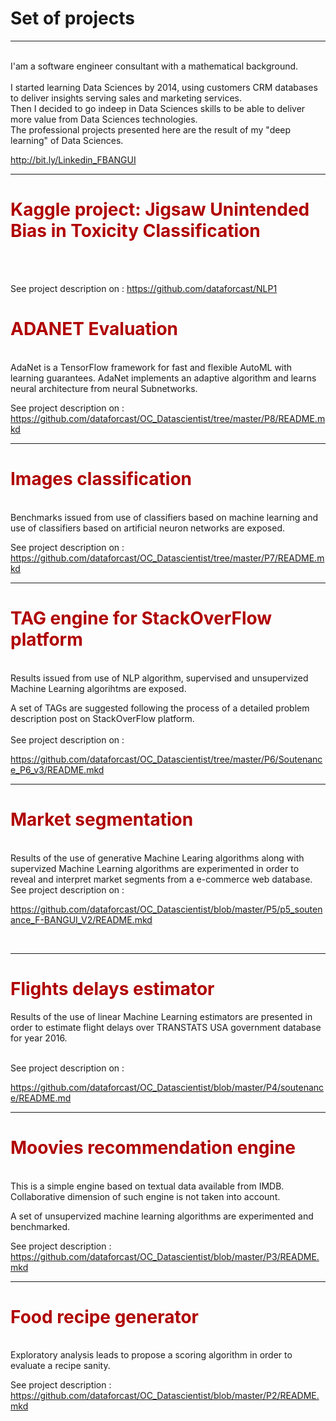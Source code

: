 # Set of projects 
<hr>


<br>
I'am a software engineer consultant with a mathematical background.
</br>

<br>
I started learning Data Sciences by 2014, using customers CRM databases to deliver insights serving sales and marketing services.

<br>
Then I decided to go indeep in Data Sciences skills to be able to deliver more value from Data Sciences technologies.

<br>
The professional projects presented here are the result of my "deep learning" of Data Sciences.<br>

<a href="URL">http://bit.ly/Linkedin_FBANGUI</a>
<hr>
<h1><font color='blus'>Kaggle project: Jigsaw Unintended Bias in Toxicity Classification</font></h1>
<br>
<br>

See project description on : 
<a href="URL">https://github.com/dataforcast/NLP1</a>


<h1><font color='blus'>ADANET Evaluation</font></h1>
<br>
AdaNet is a TensorFlow framework for fast and flexible AutoML with learning guarantees.
AdaNet implements an adaptive algorithm and learns neural architecture from neural Subnetworks.
<br>

See project description on : 
<a href="URL">https://github.com/dataforcast/OC_Datascientist/tree/master/P8/README.mkd</a>


<hr>
<h1><font color='blus'>Images classification</font></h1>
<br>
Benchmarks issued from use of classifiers based on machine learning and use of classifiers based on artificial neuron networks are exposed.
<br>

See project description on : 
<a href="URL">https://github.com/dataforcast/OC_Datascientist/tree/master/P7/README.mkd</a>
<hr>

<h1><font color='blus'>TAG engine for StackOverFlow platform</font></h1>
<br>
Results issued from use of NLP algorithm, supervised and unsupervized Machine Learning algorihtms are exposed.
<br>

A set of TAGs are suggested following the process of a detailed problem description post on StackOverFlow platform.
<br>
<br>
See project description on : 

<a href="URL">https://github.com/dataforcast/OC_Datascientist/tree/master/P6/Soutenance_P6_v3/README.mkd</a>

<hr>

<h1><font color='blus'>Market segmentation</font></h1>
<br>
Results of the use of generative Machine Learing algorithms along with supervized Machine Learning algorithms are experimented in order to reveal and interpret market segments from a e-commerce web database.
<br>
See project description on : 
<br>

<a href="URL">https://github.com/dataforcast/OC_Datascientist/blob/master/P5/p5_soutenance_F-BANGUI_V2/README.mkd</a>

<br>


<hr>

<h1><font color='blus'>Flights delays estimator</font></h1>

Results of the use of linear Machine Learning estimators are presented in order to estimate flight delays over TRANSTATS USA government database for year 2016.

<br>
See project description on : 
<br>

<a href="URL">https://github.com/dataforcast/OC_Datascientist/blob/master/P4/soutenance/README.md</a>

<hr>

<h1><font color='blus'>Moovies recommendation engine</font></h1>
<br>
This is a simple engine based on textual data available from IMDB. Collaborative dimension of such engine 
is not taken into account.
<br>

A set of unsupervized machine learning algorithms are experimented and benchmarked.
<br>

See project description : <a href="URL">https://github.com/dataforcast/OC_Datascientist/blob/master/P3/README.mkd</a>
<hr>

<h1><font color='blus'>Food recipe generator</font></h1>
<br>
Exploratory analysis leads to propose a scoring algorithm in order to evaluate a recipe sanity. 
<br>


See project description : <a href="URL">https://github.com/dataforcast/OC_Datascientist/blob/master/P2/README.mkd</a>
